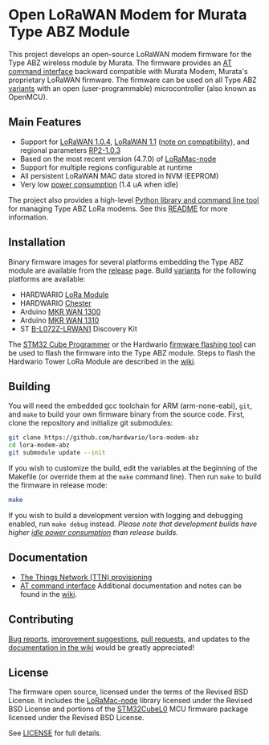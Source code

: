 # Open LoRaWAN Modem for Murata Type ABZ Module

This project develops an open-source LoRaWAN modem firmware for the Type ABZ wireless module by Murata. The firmware provides an [AT command interface](https://github.com/hardwario/lora-modem-abz/wiki/AT-Command-Interface) backward compatible with Murata Modem, Murata's proprietary LoRaWAN firmware. The firmware can be used on all Type ABZ [variants](https://github.com/hardwario/lora-modem-abz/wiki/Type-ABZ-Modules) with an open (user-programmable) microcontroller (also known as OpenMCU).

## Main Features

* Support for [LoRaWAN 1.0.4](https://resources.lora-alliance.org/technical-specifications/ts001-1-0-4-lorawan-l2-1-0-4-specification), [LoRaWAN 1.1](https://resources.lora-alliance.org/technical-specifications/lorawan-specification-v1-1) ([note on compatibility](https://github.com/hardwario/lora-modem-abz/wiki/LoRaWAN-1.1-Compatibility)), and regional parameters [RP2-1.0.3](https://resources.lora-alliance.org/technical-specifications/rp2-1-0-3-lorawan-regional-parameters)
* Based on the most recent version (4.7.0) of [LoRaMac-node](https://github.com/Lora-net/LoRaMac-node)
* Support for multiple regions configurable at runtime
* All persistent LoRaWAN MAC data stored in NVM (EEPROM)
* Very low [power consumption](https://github.com/hardwario/lora-modem-abz/wiki/Power-Consumption) (1.4 uA when idle)

The project also provides a high-level [Python library and command line tool](./python) for managing Type ABZ LoRa modems. See this [README](./python/README.md) for more information.

## Installation

Binary firmware images for several platforms embedding the Type ABZ module are available from the [release](https://github.com/hardwario/lora-modem-abz/releases) page. Build [variants](https://github.com/hardwario/lora-modem-abz/wiki/Supported-Platforms) for the following platforms are available:
  * HARDWARIO [LoRa Module](https://shop.hardwario.com/lora-module/)
  * HARDWARIO [Chester](https://www.hardwario.com/chester/)
  * Arduino [MKR WAN 1300](https://store-usa.arduino.cc/products/arduino-mkr-wan-1300-lora-connectivity)
  * Arduino [MKR WAN 1310](https://store.arduino.cc/products/arduino-mkr-wan-1310)
  * ST [B-L072Z-LRWAN1](https://www.st.com/en/evaluation-tools/b-l072z-lrwan1.html) Discovery Kit

The [STM32 Cube Programmer](https://www.st.com/en/development-tools/stm32cubeprog.html) or the Hardwario [firmware flashing tool](https://tower.hardwario.com/en/latest/tools/hardwario-firmware-flashing-tool/) can be used to flash the firmware into the Type ABZ module. Steps to flash the Hardwario Tower LoRa Module are described in the [wiki](https://github.com/hardwario/lora-modem-abz/wiki/LoRa-Module-Firmware-Update).

## Building

You will need the embedded gcc toolchain for ARM (arm-none-eabi), `git`, and `make` to build your own firmware binary from the source code. First, clone the repository and initialize git submodules:
```sh
git clone https://github.com/hardwario/lora-modem-abz
cd lora-modem-abz
git submodule update --init
```
If you wish to customize the build, edit the variables at the beginning of the Makefile (or override them at the `make` command line). Then run `make` to build the firmware in release mode:
```sh
make
```
If you wish to build a development version with logging and debugging enabled, run `make debug` instead. *Please note that development builds have higher [idle power consumption](https://github.com/hardwario/lora-modem-abz/wiki/Power-Consumption) than release builds.*

## Documentation
* [The Things Network (TTN) provisioning](https://github.com/hardwario/lora-modem-abz/wiki/TTN-Provisioning)
* [AT command interface](https://github.com/hardwario/lora-modem-abz/wiki/AT-Command-Interface)
Additional documentation and notes can be found in the [wiki](https://github.com/hardwario/lora-modem-abz/wiki).

## Contributing

[Bug reports](https://github.com/hardwario/lora-modem-abz/issues), [improvement suggestions](https://github.com/hardwario/lora-modem-abz/issues), [pull requests](https://github.com/hardwario/lora-modem-abz/pulls), and updates to the [documentation in the wiki](https://github.com/hardwario/lora-modem-abz/wiki) would be greatly appreciated!

## License

The firmware open source, licensed under the terms of the Revised BSD License. It includes the [LoRaMac-node](https://github.com/Lora-net/LoRaMac-node) library licensed under the Revised BSD License and portions of the [STM32CubeL0](https://github.com/STMicroelectronics/STM32CubeL0) MCU firmware package licensed under the Revised BSD License.

See [LICENSE](LICENSE) for full details.
